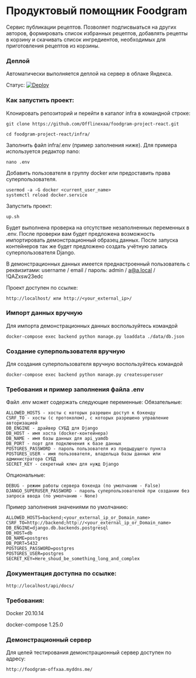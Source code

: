 # Продуктовый помощник Foodgram

Сервис публикации рецептов. Позволяет подписвыаться на других авторов, формировать список избранных рецептов, добавлять рецепты в корзину и скачивать список ингредиентов, необходимых для приготовления рецептов из корзины.

### Деплой

Автоматически выполняется деплой на сервер в облаке Яндекса.

Статус: [![Deploy](https://github.com/Offlinexaa/foodgram-project-react/actions/workflows/build_and_deploy.yml/badge.svg)](https://github.com/Offlinexaa/foodgram-project-react/actions/workflows/build_and_deploy.yml)

### Как запустить проект:

Клонировать репозиторий и перейти в каталог infra в командной строке:

```
git clone https://github.com/Offlinexaa/foodgram-project-react.git
```

```
cd foodgram-project-react/infra/
```

Заполнить файл infra/.env (пример заполнения ниже). Для примера используется редактор nano:

```
nano .env
```

Добавить пользователя в группу docker или предоставить права суперпользователя.

```
usermod -a -G docker <current_user_name>
systemctl reload docker.service
```

Запустить проект:

```
up.sh
```

Будет выполнена проверка на отсутствие незаполненных переменных в .env. После проверки вам будет предложена возможность импортировать демонстрационный образец данных. После запуска контейнеров так же будет предложено создать учётную запись суперпользователя Django.

В демонстрационных данных имеется преднастроенный пользователь с реквизитами: username / email / пароль: admin / a@a.local / !QAZxsw23edc

Проект доступен по ссылке:

```
http://localhost/ или http://<your_external_ip>/
```

### Импорт данных вручную

Для импорта демонстрационных данных воспользуйтесь командой

```
docker-compose exec backend python manage.py loaddata ./data/db.json
```

### Создание суперпользователя вручную

Для создания суперпользователя вручную воспользуйтесь командой

```
docker-compose exec backend python manage.py createsuperuser
```

### Требования и пример заполнения файла .env

Файл .env может содержать следующие переменные:
Обязательные:

```
ALLOWED_HOSTS - хосты с которых разрешен доступ к бэкенду
CSRF_TO - хосты (с протоколом), с которых разрешено управление авторизацией
DB_ENGINE - драйвер СУБД для Django
DB_HOST - имя хоста (docker-контейнера)
DB_NAME - имя базы данных для api_yamdb
DB_PORT - порт для подключения к базе данных
POSTGRES_PASSWORD - пароль пользователя из предыдущего пункта
POSTGRES_USER - имя пользователя, владельца базы данных или администратора СУБД
SECRET_KEY - секретный ключ для нужд Django
```

Опциональные:

```
DEBUG - режим работы сервера бэкенда (по умолчанию - False)
DJANGO_SUPERUSER_PASSWORD - пароль суперпользователей при создании без запроса ввода (по умолчанию - None)
```

Пример заполнения значениями по умолчанию:

```
ALLOWED_HOSTS=backend;<your_external_ip_or_Domain_name>
CSRF_TO=http://backend;http://<your_external_ip_or_Domain_name>
DB_ENGINE=django.db.backends.postgresql
DB_HOST=db
DB_NAME=postgres
DB_PORT=5432
POSTGRES_PASSWORD=postgres
POSTGRES_USER=postgres
SECRET_KEY=Here_shoud_be_something_long_and_complex
```

### Документация доступна по ссылке:

```
http://localhost/api/docs/
```

### Требования:

Docker 20.10.14

docker-compose 1.25.0

### Демонстрационный сервер

Для целей тестирования демонстрационный сервер доступен по адресу: 

```
http://foodgram-offxaa.myddns.me/
```
